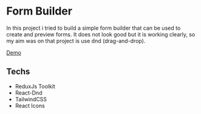 # Form Builder

In this project i tried to build a simple form builder that can be used to create and preview forms. It does not look good but it is working clearly, so my aim was on that project is use dnd (drag-and-drop).

[Demo](https://form-builder-ersincakmak.netlify.app/)

## Techs

- ReduxJs Toolkit
- React-Dnd
- TailwindCSS
- React Icons

